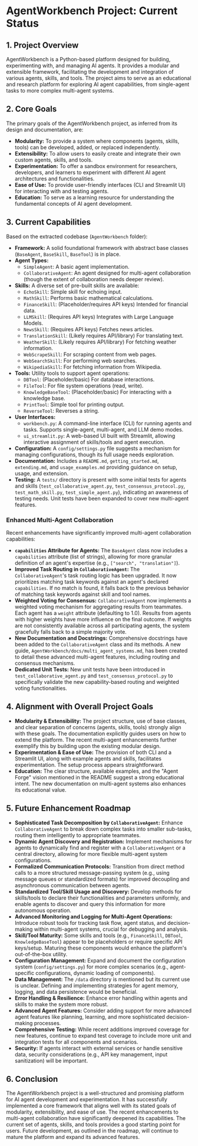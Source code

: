 # AgentWorkbench Project: Current Status

## 1. Project Overview
AgentWorkbench is a Python-based platform designed for building, experimenting with, and managing AI agents. It provides a modular and extensible framework, facilitating the development and integration of various agents, skills, and tools. The project aims to serve as an educational and research platform for exploring AI agent capabilities, from single-agent tasks to more complex multi-agent systems.

## 2. Core Goals
The primary goals of the AgentWorkbench project, as inferred from its design and documentation, are:
- **Modularity:** To provide a system where components (agents, skills, tools) can be developed, added, or replaced independently.
- **Extensibility:** To allow users to easily create and integrate their own custom agents, skills, and tools.
- **Experimentation:** To offer a sandbox environment for researchers, developers, and learners to experiment with different AI agent architectures and functionalities.
- **Ease of Use:** To provide user-friendly interfaces (CLI and Streamlit UI) for interacting with and testing agents.
- **Education:** To serve as a learning resource for understanding the fundamental concepts of AI agent development.

## 3. Current Capabilities
Based on the extracted codebase (`AgentWorkbench` folder):
- **Framework:** A solid foundational framework with abstract base classes (`BaseAgent`, `BaseSkill`, `BaseTool`) is in place.
- **Agent Types:**
    - `SimpleAgent`: A basic agent implementation.
    - `CollaborativeAgent`: An agent designed for multi-agent collaboration (though the extent of collaboration needs deeper review).
- **Skills:** A diverse set of pre-built skills are available:
    - `EchoSkill`: Simple skill for echoing input.
    - `MathSkill`: Performs basic mathematical calculations.
    - `FinanceSkill`: (Placeholder/requires API keys) Intended for financial data.
    - `LLMSkill`: (Requires API keys) Integrates with Large Language Models.
    - `NewsSkill`: (Requires API keys) Fetches news articles.
    - `TranslationSkill`: (Likely requires API/library) For translating text.
    - `WeatherSkill`: (Likely requires API/library) For fetching weather information.
    - `WebScrapeSkill`: For scraping content from web pages.
    - `WebSearchSkill`: For performing web searches.
    - `WikipediaSkill`: For fetching information from Wikipedia.
- **Tools:** Utility tools to support agent operations:
    - `DBTool`: (Placeholder/basic) For database interactions.
    - `FileTool`: For file system operations (read, write).
    - `KnowledgeBaseTool`: (Placeholder/basic) For interacting with a knowledge base.
    - `PrintTool`: Simple tool for printing output.
    - `ReverseTool`: Reverses a string.
- **User Interfaces:**
    - `workbench.py`: A command-line interface (CLI) for running agents and tasks. Supports single-agent, multi-agent, and LLM demo modes.
    - `ui_streamlit.py`: A web-based UI built with Streamlit, allowing interactive assignment of skills/tools and agent execution.
- **Configuration:** A `config/settings.py` file suggests a mechanism for managing configurations, though its full usage needs exploration.
- **Documentation:** Includes a `README.md`, `getting_started.md`, `extending.md`, and `usage_examples.md` providing guidance on setup, usage, and extension.
- **Testing:** A `tests/` directory is present with some initial tests for agents and skills (`test_collaborative_agent.py`, `test_consensus_protocol.py`, `test_math_skill.py`, `test_simple_agent.py`), indicating an awareness of testing needs. Unit tests have been expanded to cover new multi-agent features.

### Enhanced Multi-Agent Collaboration
Recent enhancements have significantly improved multi-agent collaboration capabilities:
-   **`capabilities` Attribute for Agents:** The `BaseAgent` class now includes a `capabilities` attribute (list of strings), allowing for more granular definition of an agent's expertise (e.g., `["search", "translation"]`).
-   **Improved Task Routing in `CollaborativeAgent`:** The `CollaborativeAgent`'s task routing logic has been upgraded. It now prioritizes matching task keywords against an agent's declared `capabilities`. If no match is found, it falls back to the previous behavior of matching task keywords against skill and tool names.
-   **Weighted Voting for Consensus:** `CollaborativeAgent` now implements a weighted voting mechanism for aggregating results from teammates. Each agent has a `weight` attribute (defaulting to 1.0). Results from agents with higher weights have more influence on the final outcome. If weights are not consistently available across all participating agents, the system gracefully falls back to a simple majority vote.
-   **New Documentation and Docstrings:** Comprehensive docstrings have been added to the `CollaborativeAgent` class and its methods. A new guide, `AgentWorkbench/docs/multi_agent_systems.md`, has been created to detail these advanced multi-agent features, including routing and consensus mechanisms.
-   **Dedicated Unit Tests:** New unit tests have been introduced in `test_collaborative_agent.py` and `test_consensus_protocol.py` to specifically validate the new capability-based routing and weighted voting functionalities.

## 4. Alignment with Overall Project Goals
- **Modularity & Extensibility:** The project structure, use of base classes, and clear separation of concerns (agents, skills, tools) strongly align with these goals. The documentation explicitly guides users on how to extend the platform. The recent multi-agent enhancements further exemplify this by building upon the existing modular design.
- **Experimentation & Ease of Use:** The provision of both CLI and a Streamlit UI, along with example agents and skills, facilitates experimentation. The setup process appears straightforward.
- **Education:** The clear structure, available examples, and the "Agent Forge" vision mentioned in the README suggest a strong educational intent. The new documentation on multi-agent systems also enhances its educational value.

## 5. Future Enhancement Roadmap
- **Sophisticated Task Decomposition by `CollaborativeAgent`:** Enhance `CollaborativeAgent` to break down complex tasks into smaller sub-tasks, routing them intelligently to appropriate teammates.
- **Dynamic Agent Discovery and Registration:** Implement mechanisms for agents to dynamically find and register with a `CollaborativeAgent` or a central directory, allowing for more flexible multi-agent system configurations.
- **Formalized Communication Protocols:** Transition from direct method calls to a more structured message-passing system (e.g., using message queues or standardized formats) for improved decoupling and asynchronous communication between agents.
- **Standardized Tool/Skill Usage and Discovery:** Develop methods for skills/tools to declare their functionalities and parameters uniformly, and enable agents to discover and query this information for more autonomous operation.
- **Advanced Monitoring and Logging for Multi-Agent Operations:** Introduce robust tools for tracking task flow, agent status, and decision-making within multi-agent systems, crucial for debugging and analysis.
- **Skill/Tool Maturity:** Some skills and tools (e.g., `FinanceSkill`, `DBTool`, `KnowledgeBaseTool`) appear to be placeholders or require specific API keys/setup. Maturing these components would enhance the platform's out-of-the-box utility.
- **Configuration Management:** Expand and document the configuration system (`config/settings.py`) for more complex scenarios (e.g., agent-specific configurations, dynamic loading of components).
- **Data Management:** The `/data` directory is mentioned but its current use is unclear. Defining and implementing strategies for agent memory, logging, and data persistence would be beneficial.
- **Error Handling & Resilience:** Enhance error handling within agents and skills to make the system more robust.
- **Advanced Agent Features:** Consider adding support for more advanced agent features like planning, learning, and more sophisticated decision-making processes.
- **Comprehensive Testing:** While recent additions improved coverage for new features, continue to expand test coverage to include more unit and integration tests for all components and scenarios.
- **Security:** If agents interact with external services or handle sensitive data, security considerations (e.g., API key management, input sanitization) will be important.

## 6. Conclusion
The AgentWorkbench project is a well-structured and promising platform for AI agent development and experimentation. It has successfully implemented a core framework that aligns well with its stated goals of modularity, extensibility, and ease of use. The recent enhancements to multi-agent collaboration have significantly deepened its capabilities. The current set of agents, skills, and tools provides a good starting point for users. Future development, as outlined in the roadmap, will continue to mature the platform and expand its advanced features.
